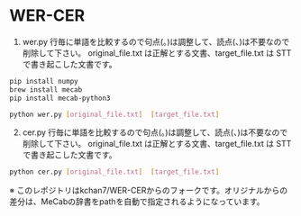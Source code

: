 # WER-CER

1. wer.py
   行毎に単語を比較するので句点(。)は調整して、読点(、)は不要なので削除して下さい。
   original_file.txt は正解とする文書、target_file.txt は STT で書き起こした文書です。

```bash
pip install numpy
brew install mecab
pip install mecab-python3

python wer.py [original_file.txt]  [target_file.txt]
```

2. cer.py
   行毎に単語を比較するので句点(。)は調整して、読点(、)は不要なので削除して下さい。
   original_file.txt は正解とする文書、target_file.txt は STT で書き起こした文書です。

```bash
python cer.py [original_file.txt]  [target_file.txt]
```

※ このレポジトリはkchan7/WER-CERからのフォークです。オリジナルからの差分は、MeCabの辞書をpathを自動で指定されるようになっています。
